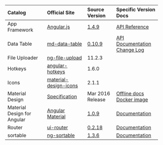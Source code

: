 |Catalog                    |Official Site                 |Source Version  |Specific Version Docs|
|:--------------------------|:-----------------------------|:---------------|:--------------------|
|App Framework              |[Angular.js][ng-1]            |[1.4.9][ng-2]   |[API Reference][ng-3]|
|Data Table                 |[md-data-table][mddt-1]       |[0.10.9][mddt-2]|[API Documentation][mddt-3]<br/>[Change Log][mddt-4]|
|File Uploader              |[ng-file-upload][ngfu-1]      |11.2.3          |
|Hotkeys                    |[angular-hotkeys][ah-1]       |1.6.0           |
|Icons                      |[material-design-icons][mdi-1]|2.1.1           |
|Material Design            |[Specification][md-1]         |Mar 2016 Release|[Offline docs][md-2]<br>[Docker image][md-3]|
|Material Design for Angular|[Angular Material][am-1]      |[1.0.9][am-2]   |[Documentation][am-3]|
|Router                     |[ui-router][uir-1]            |[0.2.18][uir-2] |[Documentation][uir-3]|
|sortable                   |[ng-sortable][ns-1]           |[1.3.6][ns-2]   |[Documentation][ns-3]|

[ah-1]: http://chieffancypants.github.io/angular-hotkeys/
[am-1]: https://material.angularjs.org/latest/
[am-2]: https://github.com/angular/material/tree/v1.0.9
[am-3]: projects/material/1.0.9/index.html
[md-1]: https://www.google.com/design/spec/material-design/introduction.html
[md-2]: http://192.168.1.182:9101/www.google.com/design/spec/material-design/introduction.html
[md-3]: https://github.com/propersoft-cn/material-design-docs
[mddt-1]: https://github.com/daniel-nagy/md-data-table
[mddt-2]: https://github.com/daniel-nagy/md-data-table/tree/v0.10.9
[mddt-3]: projects/md-data-table/0.10.9/README.html#api-documentation
[mddt-4]: projects/md-data-table/0.10.9/CHANGELOG.html
[mdi-1]: http://google.github.io/material-design-icons/
[ng-1]: https://angularjs.org/
[ng-2]: https://github.com/angular/angular.js/tree/v1.4.9
[ng-3]: projects/angular/1.4.9/docs/index.html
[ngfu-1]: https://angular-file-upload.appspot.com/
[uir-1]: https://angular-ui.github.io/ui-router/site/
[uir-2]: https://github.com/angular-ui/ui-router/tree/0.2.18
[uir-3]: projects/ui-router/0.2.18/Home.md
[ns-1]: http://a5hik.github.io/ng-sortable/#/kanban
[ns-2]: https://github.com/a5hik/ng-sortable/tree/1.3.6
[ns-3]: projects/ng-sortable/1.3.6/README.md
